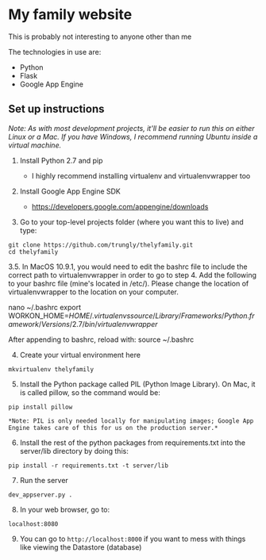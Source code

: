 # My family website

This is probably not interesting to anyone other than me

The technologies in use are:

* Python
* Flask
* Google App Engine

## Set up instructions

*Note: As with most development projects, it'll be easier to run this on either Linux or a Mac.  If you have Windows, I recommend running Ubuntu inside a virtual machine.*

1. Install Python 2.7 and pip
	* I highly recommend installing virtualenv and virtualenvwrapper too
	
2. Install Google App Engine SDK
	* https://developers.google.com/appengine/downloads
	
3. Go to your top-level projects folder (where you want this to live) and type:
```
git clone https://github.com/trungly/thelyfamily.git
cd thelyfamily
```	

3.5.  In MacOS 10.9.1, you would need to edit the bashrc file to include the correct path to virtualenvwrapper in order to go to step 4. Add the following to your bashrc file (mine's located in /etc/).  Please change the location of virtualenvwrapper to the location on your computer.  

nano ~/.bashrc
export WORKON_HOME=$HOME/.virtualenvs
source  /Library/Frameworks/Python.framework/Versions/2.7/bin/virtualenvwrapper$

After appending to bashrc, reload with:
source ~/.bashrc

4. Create your virtual environment here
```
mkvirtualenv thelyfamily
```

5. Install the Python package called PIL (Python Image Library).  On Mac, it is called pillow, so the command would be:
```
pip install pillow
```	
	*Note: PIL is only needed locally for manipulating images; Google App Engine takes care of this for us on the production server.*
	
6. Install the rest of the python packages from requirements.txt into the server/lib directory by doing this:
```
pip install -r requirements.txt -t server/lib
```	

7. Run the server
```
dev_appserver.py .
```	

8. In your web browser, go to:
```
localhost:8080
```	

9. You can go to `http://localhost:8000` if you want to mess with things like viewing the Datastore (database)
